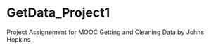 GetData_Project1
================

Project Assignement for MOOC Getting and Cleaning Data by Johns Hopkins
